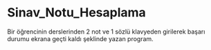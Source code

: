 # Sinav_Notu_Hesaplama
Bir öğrencinin derslerinden 2 not ve 1 sözlü klavyeden girilerek başarı durumu ekrana geçti kaldı şeklinde yazan program.
